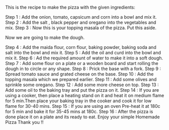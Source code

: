 This is the recipe to make the pizza with the given ingredients:

Step 1 : Add the onion, tomato, capsicum and corn into a bowl and mix it.
Step 2 : Add the salt , black pepper and oregano into the vegetables and mix.
Step 3 : Now this is your topping masala of the pizza. Put this aside.

 Now we are going to make the dough.

Step 4 : Add the maida flour, corn flour,  baking powder, baking soda and salt into the bowl and mix it.
Step 5 : Add the oil and curd into the bowl and mix it.
Step 6 : Ad the required amount of water to make it into a soft dough.
Step 7 : Add some flour on a plate or a wooden board and start rolling the dough in to circle or any shape.
Step 8 : Prick the base with a fork.
Step 9 : Spread tomato sauce and grated cheese on the base.
Step 10 : Add the topping masala which we prepared earlier.
Step 11 : Add some olives and sprinkle some oregano.
Step 12 : Add some more cheese on top.
Step 13 : Add some oil to the baking tray and put the pizza on it.
Step 14 : If you are using a cooker, then place a heating stand on it and heat it on medium flame for 5 min.Then place your baking tray in the cooker and cook it for low flame for 30-40 mins.
Step 15 : If you are using an oven Pre-heat it at 180c for 5 min and bake it for 35-45 mins at 180c.
Step 16 : After the pizza is done place it on a plate and its ready to eat.
Enjoy your simple Homemade Pizza
                                          Thank you  !!
